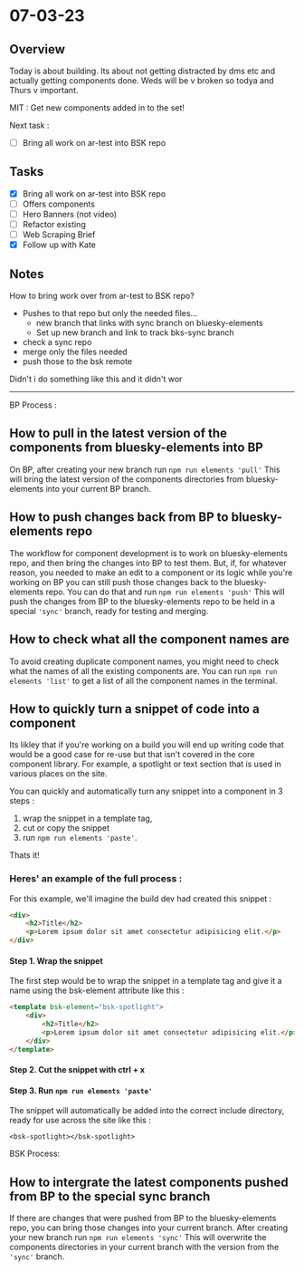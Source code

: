 # 07-03-23

## Overview

Today is about building. Its about not getting distracted by dms etc and actually getting components done. Weds will be v broken so todya and Thurs v important.

MIT :
Get new components added in to the set!

Next task :
- [ ] Bring all work on ar-test into BSK repo

## Tasks
- [x] Bring all work on ar-test into BSK repo
- [ ] Offers components
- [ ] Hero Banners (not video)
- [ ] Refactor existing
- [ ] Web Scraping Brief
- [x] Follow up with Kate

## Notes

How to bring work over from ar-test to BSK repo?
- Pushes to that repo but only the needed files...
    - new branch that links with sync branch on bluesky-elements
    - Set up new branch and link to track bks-sync branch
- check a sync repo
- merge only the files needed
- push those to the bsk remote

Didn't i do something like this and it didn't wor

<hr/>

BP Process :

## How to pull in the latest version of the components from bluesky-elements into BP
On BP, after creating your new branch run `npm run elements 'pull'`
This will bring the latest version of the components directories from bluesky-elements into your current BP branch.

## How to push changes back from BP to bluesky-elements repo
The workflow for component development is to work on bluesky-elements repo, and then bring the changes into BP to test them.
But, if, for whatever reason, you needed to make an edit to a component or its logic while you're working on BP you can still push those changes back to the bluesky-elements repo.
You can do that and run `npm run elements 'push'`
This will push the changes from BP to the bluesky-elements repo to be held in a special `'sync'` branch, ready for testing and merging.

## How to check what all the component names are
To avoid creating duplicate component names, you might need to check what the names of all the existing components are.
You can run `npm run elements 'list'` to get a list of all the component names in the terminal.

## How to quickly turn a snippet of code into a component
Its likley that if you're working on a build you will end up writing code that would be a good case for re-use but that isn't covered in the core component library. For example, a spotlight or text section that is used in various places on the site.

You can quickly and automatically turn any snippet into a component in 3 steps :

1. wrap the snippet in a template tag,
2. cut or copy the snippet
3. run `npm run elements 'paste'`.

Thats it!

### Heres' an example of the full process :

For this example, we'll imagine the build dev had created this snippet :

```html
<div>
    <h2>Title</h2>
    <p>Lorem ipsum dolor sit amet consectetur adipisicing elit.</p>
</div>
```

#### Step 1. Wrap the snippet

The first step would be to wrap the snippet in a template tag and give it a name using the bsk-element attribute like this :

```html
<template bsk-element="bsk-spotlight">
    <div>
        <h2>Title</h2>
        <p>Lorem ipsum dolor sit amet consectetur adipisicing elit.</p>
    </div>
</template>
```

#### Step 2. Cut the snippet with ctrl + x

#### Step 3. Run `npm run elements 'paste'`

The snippet will automatically be added into the correct include directory, ready for use across the site like this :

`<bsk-spotlight></bsk-spotlight>`


BSK Process:

## How to intergrate the latest components pushed from BP to the special sync branch
If there are changes that were pushed from BP to the bluesky-elements repo, you can bring those changes into your current branch.
After creating your new branch run `npm run elements 'sync'`
This will overwrite the components directories in your current branch with the version from the `'sync'` branch.